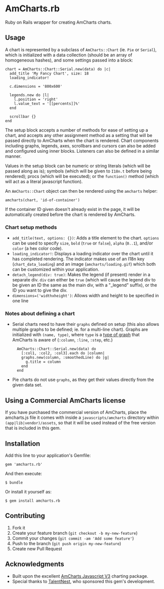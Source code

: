 # AmCharts.rb

Ruby on Rails wrapper for creating AmCharts charts.

## Usage

A chart is represented by a subclass of `AmCharts::Chart` (ie. `Pie` or `Serial`), which is initialized with a data collection (should be an array
of homogeneous hashes), and some settings passed into a block:

    chart = AmCharts::Chart::Serial.new(data) do |c|
      add_title 'My Fancy Chart', size: 18
      loading_indicator!

      c.dimensions = '800x600'

      legends.new do |l|
        l.position = 'right'
        l.value_text = '[[percents]]%'
      end

      scrollbar {}
    end

The setup block accepts a number of methods for ease of setting up a chart, and accepts any other assignment method as a setting
that will be passed directly to AmCharts when the chart is rendered. Chart components including graphs, legends, axes, scrollbars and
cursors can also be added and configured using inner blocks. Listeners can also be defined in a similar manner.

Values in the setup block can be numeric or string literals (which will be passed along as is); symbols (which will be
given to `I18n.t` before being rendered); procs (which will be executed); or the `function()` method (which will act as
a literal javascript function).

An `AmCharts::Chart` object can then be rendered using the `amcharts` helper:

    amcharts(chart, 'id-of-container')

If the container ID given doesn't already exist in the page, it will be automatically created before the chart is rendered
by AmCharts.

### Chart setup methods
* `add_title(text, options: {})`: Adds a title element to the chart. `options` can be used to specify `size`, `bold` (`true`
or `false`), `alpha` (`0..1`), and/or `color` (a hex color code).
* `loading_indicator!`: Displays a loading indicator over the chart until it has completed rendering. The indicator makes use of
an I18n key (`chart_data_loading`) and an image (`amcharts/loading.gif`) which both can be customized within your application.
* `detach_legend(div: true)`: Makes the legend (if present) render in a separate div. `div` can either be `true` (which will
cause the legend div to be given an ID the same as the main div, with a "_legend" suffix), or the ID you want to give the div.
* `dimensions=('widthxheight')`: Allows width and height to be specified in one line

### Notes about defining a chart
* Serial charts need to have their `graphs` defined on setup (this also allows multiple graphs to be defined; ie. for a multi-line chart).
Graphs are initialized with `(name, type)`, where `type` is a [type of graph](http://docs.amcharts.com/javascriptcharts/AmGraph#type)
that AmCharts is aware of (`:column`, `:line`, `:step`, etc.)

        AmCharts::Chart::Serial.new(data) do
          [:col1, :col2, :col3].each do |column|
          graphs.new(column, :smoothedLine) do |g|
            g.title = column
          end
        end

* Pie charts do not use `graphs`, as they get their values directly from the given data set.

## Using a Commercial AmCharts license

If you have purchased the commercial version of AmCharts, place the amcharts.js file it comes with inside a
`javascripts/amcharts` directory within `(app|lib|vendor)/assets`, so that it will be used instead of the free
version that is included in this gem.

## Installation

Add this line to your application's Gemfile:

    gem 'amcharts.rb'

And then execute:

    $ bundle

Or install it yourself as:

    $ gem install amcharts.rb

## Contributing

1. Fork it
2. Create your feature branch (`git checkout -b my-new-feature`)
3. Commit your changes (`git commit -am 'Add some feature'`)
4. Push to the branch (`git push origin my-new-feature`)
5. Create new Pull Request

## Acknowledgments

* Built upon the excellent [AmCharts Javascript V3](http://www.amcharts.com/javascript-charts/) charting package.
* Special thanks to [TalentNest](http://github.com/talentnest), who sponsored this gem's development.
